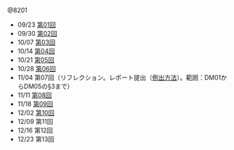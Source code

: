 @8201

- 09/23 [第01回](DM01.html)
- 09/30 [第02回](DM02.html)
- 10/07 [第03回](DM03.html)
- 10/14 [第04回](DM04.html)
- 10/21 [第05回](DM05.html)
- 10/28 [第06回](DM06.html)
- 11/04 第07回（リフレクション。レポート提出（[例出方法](report.html)）。範囲：DM01からDM05の§3まで）
- 11/11 [第08回](DM08.html)
- 11/18 [第09回](DM09.html)
- 12/02 [第10回](DM10.html)
- 12/09 第11回
- 12/16 第12回
- 12/23 第13回
